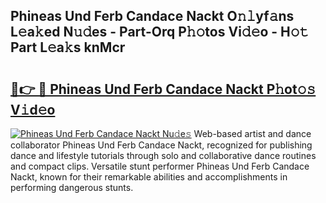 ## Phineas Und Ferb Candace Nackt O𝚗𝚕yf𝚊ns L𝚎a𝚔ed N𝚞𝚍es - Part-Orq P𝚑𝚘tos Vi𝚍𝚎o - H𝚘𝚝 Part L𝚎a𝚔s knMcr

# <h2><a href="http://kf5k2z.oniu.top/?m=Phineas+Und+Ferb+Candace+Nackt">🔗👉 🔴 Phineas Und Ferb Candace Nackt P𝚑ot𝚘𝚜 V𝚒d𝚎o</a></h2>

[![Phineas Und Ferb Candace Nackt Nu𝚍e𝚜](https://i.imgur.com/0qMVB7G.gif)](http://kf5k2z.oniu.top/?m=Phineas+Und+Ferb+Candace+Nackt)
Web-based artist and dance collaborator Phineas Und Ferb Candace Nackt, recognized for publishing dance and lifestyle tutorials through solo and collaborative dance routines and compact clips. Versatile stunt performer Phineas Und Ferb Candace Nackt, known for their remarkable abilities and accomplishments in performing dangerous stunts.  
